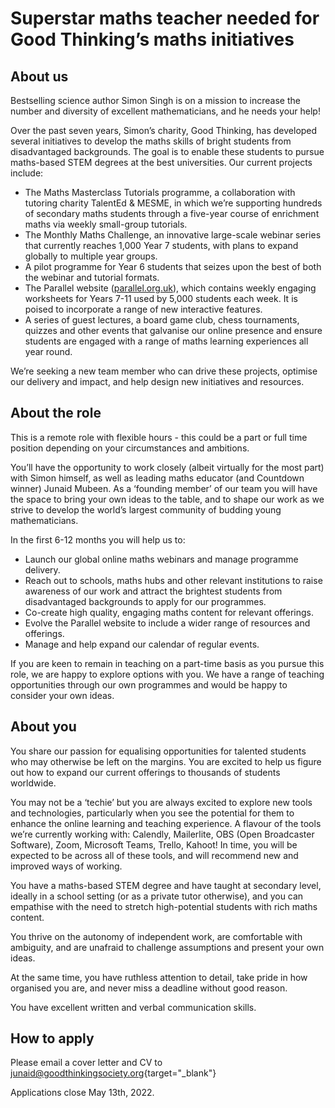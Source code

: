 # Superstar maths teacher needed for Good Thinking’s maths initiatives

## About us

Bestselling science author Simon Singh is on a mission to increase the number and diversity of excellent mathematicians, and he needs your help!

Over the past seven years, Simon’s charity, Good Thinking, has developed several initiatives to develop the maths skills of bright students from disadvantaged backgrounds. The goal is to enable these students to pursue maths-based STEM degrees at the best universities. Our current projects include:

* The Maths Masterclass Tutorials programme, a collaboration with tutoring charity TalentEd & MESME, in which we’re supporting hundreds of secondary maths students through a five-year course of enrichment maths via weekly small-group tutorials.
* The Monthly Maths Challenge, an innovative large-scale webinar series that currently reaches 1,000 Year 7 students, with plans to expand globally to multiple year groups.
* A pilot programme for Year 6 students that seizes upon the best of both the webinar and tutorial formats.
* The Parallel website ([parallel.org.uk](/)), which contains weekly engaging worksheets for Years 7-11 used by 5,000 students each week. It is poised to incorporate a range of new interactive features.
* A series of guest lectures, a board game club, chess tournaments, quizzes and other events that galvanise our online presence and ensure students are engaged with a range of maths learning experiences all year round.

We’re seeking a new team member who can drive these projects, optimise our delivery and impact, and help design new initiatives and resources.


## About the role

This is a remote role with flexible hours - this could be a part or full time position depending on your circumstances and ambitions.  

You’ll have the opportunity to work closely (albeit virtually for the most part) with Simon himself, as well as leading maths educator (and Countdown winner) Junaid Mubeen. As a ‘founding member’ of our team you will have the space to bring your own ideas to the table, and to shape our work as we strive to develop the world’s largest community of budding young mathematicians.

In the first 6-12 months you will help us to:

* Launch our global online maths webinars and manage programme delivery.
* Reach out to schools, maths hubs and other relevant institutions to raise awareness of our work and attract the brightest students from disadvantaged backgrounds to apply for our programmes.
* Co-create high quality, engaging maths content for relevant offerings.
* Evolve the Parallel website to include a wider range of resources and offerings.
* Manage and help expand our calendar of regular events.

If you are keen to remain in teaching on a part-time basis as you pursue this role, we are happy to explore options with you. We have a range of teaching opportunities through our own programmes and would be happy to consider your own ideas.


## About you

You share our passion for equalising opportunities for talented students who may otherwise be left on the margins. You are excited to help us figure out how to expand our current offerings to thousands of students worldwide.

You may not be a ‘techie’ but you are always excited to explore new tools and technologies, particularly when you see the potential for them to enhance the online learning and teaching experience. A flavour of the tools we’re currently working with: Calendly, Mailerlite, OBS (Open Broadcaster Software), Zoom, Microsoft Teams, Trello, Kahoot! In time, you will be expected to be across all of these tools, and will recommend new and improved ways of working.

You have a maths-based STEM degree and have taught at secondary level, ideally in a school setting (or as a private tutor otherwise), and you can empathise with the need to stretch high-potential students with rich maths content.

You thrive on the autonomy of independent work, are comfortable with ambiguity, and are unafraid to challenge assumptions and present your own ideas.

At the same time, you have ruthless attention to detail, take pride in how organised you are, and never miss a deadline without good reason.

You have excellent written and verbal communication skills.

## How to apply

Please email a cover letter and CV to [junaid@goodthinkingsociety.org](mailto:junaid@goodthinkingsociety.org){target="_blank"}

Applications close May 13th, 2022.
